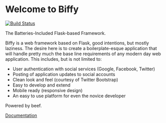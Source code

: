 Welcome to Biffy
================

[![Build Status](https://travis-ci.org/andrewjsledge/biffy.png)](https://travis-ci.org/andrewjsledge/biffy)

The Batteries-Included Flask-based Framework.

Biffy is a web framework based on Flask, good intentions,
but mostly laziness. The desire here is to create a boilerplate-esque
application that will handle pretty much the base line requirements of any
modern day web application. This includes, but is not limited to:

* User authentication with social services (Google, Facebook, Twitter)
* Posting of application updates to social accounts
* Clean look and feel (courtesy of Twitter Bootstrap)
* Easy to develop and extend
* Mobile ready (responsive design)
* An easy to use platform for even the novice developer

Powered by beef.

[Documentation](https://biffy.readthedocs.org/)